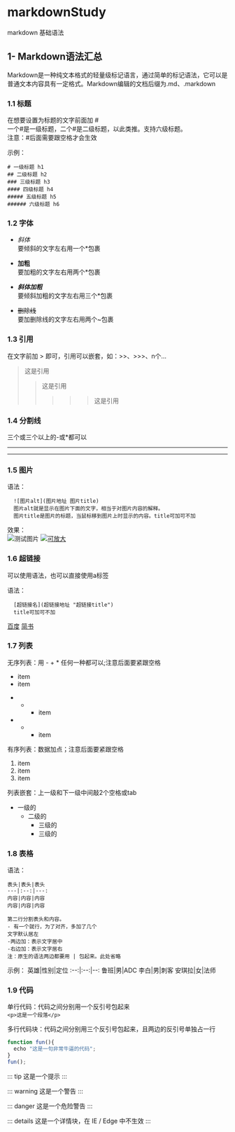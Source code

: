 # markdownStudy
markdown 基础语法


## 1- Markdown语法汇总
  Markdown是一种纯文本格式的轻量级标记语言，通过简单的标记语法，它可以是普通文本内容具有一定格式。Markdown编辑的文档后缀为.md、.markdown
  
### 1.1 标题
  在想要设置为标题的文字前面加 # <br/>
  一个#是一级标题，二个#是二级标题，以此类推。支持六级标题。 <br/>
  注意：#后面需要跟空格才会生效
  
  示例：
  ```
  # 一级标题 h1
  ## 二级标题 h2
  ### 三级标题 h3
  #### 四级标题 h4
  ##### 五级标题 h5
  ###### 六级标题 h6
  ```

### 1.2 字体

  - *斜体*<br>
    要倾斜的文字左右用一个*包裹

  - **加粗**<br>
    要加粗的文字左右用两个*包裹

  - ***斜体加粗***<br>
    要倾斜加粗的文字左右用三个*包裹
  
  - ~~删除线~~<br>
    要加删除线的文字左右用两个~包裹

### 1.3 引用
  在文字前加 > 即可，引用可以嵌套，如：>>、>>>、n个...

  > 这是引用
  >> 这是引用
  >>>>> 这是引用

### 1.4 分割线
  三个或三个以上的-或*都可以

  --- 
  ***

### 1.5 图片
  语法：
  ```
    ![图片alt](图片地址 图片title)
    图片alt就是显示在图片下面的文字，相当于对图片内容的解释。
    图片title是图片的标题，当鼠标移到图片上时显示的内容。title可加可不加
  ```
  效果：<br>
  ![测试图片](/test2.png "图片标题")
  <a data-fancybox title="xx" href="/test2.png">![可放大](/test2.png "可放大")</a>

### 1.6 超链接
  可以使用语法，也可以直接使用a标签
  
  语法：
  ```
    [超链接名](超链接地址 "超链接title")
    title可加可不加
  ```
  [百度](http://www.baidu.com "百度一下")
  <a href="https://www.jianshu.com/u/1f5ac0cf6a8b" target="_blank">简书</a>

### 1.7 列表
  无序列表：用 - + * 任何一种都可以;注意后面要紧跟空格<br>
  - item
  - item
  + - * item
  + - * item

  有序列表：数据加点；注意后面要紧跟空格<br>
  1. item
  2. item
  3. item

  列表嵌套：上一级和下一级中间敲2个空格或tab<br>
  - 一级的
    - 二级的
      - 三级的
      - 三级的

### 1.8 表格
  语法：
  ```
  表头|表头|表头
  ---|:--:|---:
  内容|内容|内容
  内容|内容|内容

  第二行分割表头和内容。
  - 有一个就行，为了对齐，多加了几个
  文字默认居左
  -两边加：表示文字居中
  -右边加：表示文字居右
  注：原生的语法两边都要用 | 包起来。此处省略
  ```

  示例：
  英雄|性别|定位
  :--:|:--:|--:
  鲁班|男|ADC
  李白|男|刺客
  安琪拉|女|法师

### 1.9 代码
  单行代码：代码之间分别用一个反引号包起来<br>
  `<p>这是一个段落</p>`

  多行代码块：代码之间分别用三个反引号包起来，且两边的反引号单独占一行<br>

  
  ```javascript
  function fun(){
    echo "这是一句非常牛逼的代码";
  }
  fun();
  ```



  ::: tip
  这是一个提示
  :::

  ::: warning
  这是一个警告
  :::

  ::: danger
  这是一个危险警告
  :::

  ::: details
  这是一个详情块，在 IE / Edge 中不生效
  :::





